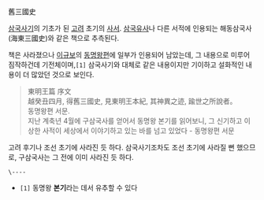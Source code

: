 舊三國史

[삼국사기](%EC%82%BC%EA%B5%AD%EC%82%AC%EA%B8%B0.md)의 기초가 된
[고려](%EA%B3%A0%EB%A0%A4.md) 초기의 [사서](%EC%82%AC%EC%84%9C.md).
[삼국유사](%EC%82%BC%EA%B5%AD%EC%9C%A0%EC%82%AC.md)나 다른 서적에 인용되는 해동삼국사(海東三國史)와
같은 책으로 추측된다.

책은 사라졌으나 [이규보](%EC%9D%B4%EA%B7%9C%EB%B3%B4.md)의
[동명왕편](%EB%8F%99%EB%AA%85%EC%99%95%ED%8E%B8.md)에 일부가 인용되어 남았는데, 그 내용으로 미루어
짐작하건데 기전체이며,`[1]` 삼국사기와 대체로 같은 내용이지만 기이하고 설화적인 내용이 더 많았던 것으로 보인다.

> 東明王篇 序文  
越癸丑四月, 得舊三國史, 見東明王本紀, 其神異之迹, 踰世之所說者。  
동명왕편 서문.  
지난 계축년 4월에 구삼국사를 얻어서 동명왕 본기를 읽어보니, 그 신기하고 이상한 사적이 세상에서 이야기하고 있는 바를 넘고 있었다 -
동명왕편 서문

  
고려 후기나 조선 초기에 사라진 듯 하다. 삼국사기조차도 조선 초기에 사라질 뻔 했으므로, 구삼국사는 그 전에 이미 사라진 듯 하다.

`\----`

  * `[1]` 동명왕 **본기**라는 데서 유추할 수 있다

